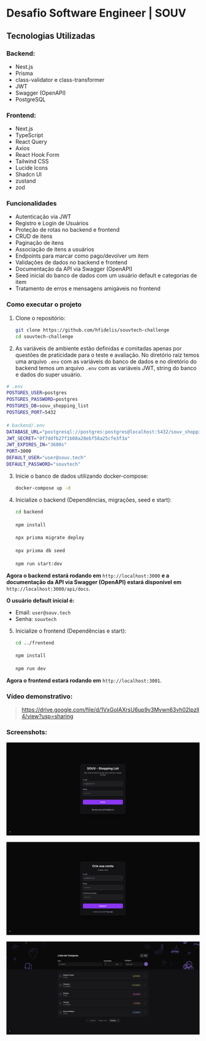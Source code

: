 # Desafio Software Engineer | SOUV

## Tecnologias Utilizadas

### Backend:
- Nest.js
- Prisma
- class-validator e class-transformer
- JWT
- Swagger (OpenAPI)
- PostgreSQL

### Frontend:
- Next.js
- TypeScript
- React Query
- Axios
- React Hook Form
- Tailwind CSS
- Lucide Icons
- Shadcn UI
- zustand
- zod

### Funcionalidades
- Autenticação via JWT
- Registro e Login de Usuários
- Proteção de rotas no backend e frontend
- CRUD de itens
- Paginação de itens
- Associação de itens a usuários
- Endpoints para marcar como pago/devolver um item
- Validações de dados no backend e frontend
- Documentação da API via Swagger (OpenAPI)
- Seed inicial do banco de dados com um usuário default e categorias de item
- Tratamento de erros e mensagens amigáveis no frontend

### Como executar o projeto
1. Clone o repositório:
   ```bash
   git clone https://github.com/hfidelis/souvtech-challenge
   cd souvtech-challenge
    ```

2. As variáveis de ambiente estão definidas e comitadas apenas por questões de praticidade para o teste e avaliação. No diretório raíz temos uma arquivo `.env` com as variáveis do banco de dados e no diretório do backend temos um arquivo `.env` com as variáveis JWT, string do banco e dados do super usuário.

```bash
# .env
POSTGRES_USER=postgres
POSTGRES_PASSWORD=postgres
POSTGRES_DB=souv_shopping_list
POSTGRES_PORT=5432

# backend/.env
DATABASE_URL="postgresql://postgres:postgres@localhost:5432/souv_shopping_list?schema=public"
JWT_SECRET="0f7ddfb27f1b08a28ebf58a25cfe3f3a"
JWT_EXPIRES_IN="3600s"
PORT=3000
DEFAULT_USER="user@souv.tech"
DEFAULT_PASSWORD="souvtech"
```

3. Inicie o banco de dados utilizando docker-compose:
    ```bash
    docker-compose up -d
    ```

4. Inicialize o backend (Dependências, migrações, seed e start):
    ```bash
    cd backend

    npm install

    npx prisma migrate deploy

    npx prisma db seed

    npm run start:dev
    ```

**Agora o backend estará rodando em** `http://localhost:3000` **e a documentação da API via Swagger (OpenAPI) estará disponível em** `http://localhost:3000/api/docs`.

**O usuário default inicial é:**
- Email: `user@souv.tech`
- Senha: `souvtech`

5. Inicialize o frontend (Dependências e start):
    ```bash
    cd ../frontend

    npm install

    npm run dev
    ```

**Agora o frontend estará rodando em** `http://localhost:3001`.

### Vídeo demonstrativo:

> https://drive.google.com/file/d/1VxGoIAXrsU6up9v3Mvwn63vh02Ipzll4/view?usp=sharing

### Screenshots:

![1](./docs/1.png)

![2](./docs/2.png)

![3](./docs/3.png)
